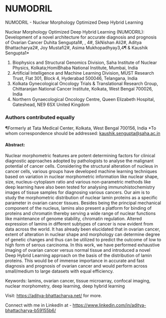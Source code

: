 # NUMODRIL
NUMODRIL - Nuclear Morphology  Optimized Deep Hybrid Learning

Nuclear Morphology Optimized Deep Hybrid Learning (NUMODRIL): Development of a novel architecture for accurate diagnosis and prognosis of Ovarian Cancer 
Duhita Sengupta1#, , 4#, SkNishan Ali2#, Aditya Bhattacharya2#, Joy Mustafi2#, Asima Mukhopadhyay3,4¶ & Kaushik Sengupta1*
1.	Biophysics and Structural Genomics Division, Saha Institute of Nuclear Physics, Kolkata;HomiBhaba National Institute, Mumbai, India
2.	Artificial Intelligence and Machine Learning Division, MUST Research Trust, Flat 301, Block 4, Hyderabad 500046, Telangana, India
3.	Kolkata Gynecological Oncology Trials & Translational Research Group, Chittaranjan National Cancer Institute, Kolkata, West Bengal 700026, India
4.	Northern Gynaecological Oncology Centre, Queen Elizabeth Hospital, Gateshead, NE9 6SX United Kingdom

### Authors contributed equally
¶Formerly at Tata Medical Center, Kolkata, West Bengal 700156, India
*To whom correspondence should be addressed: kaushik.sengupta@saha.ac.in



#### Abstract:

Nuclear morphometric features are potent determining factors for clinical diagnostic approaches adopted by pathologists to analyse the malignant potential of cancer cells. Considering the structural alteration of nucleus in cancer cells, various groups have developed machine learning techniques based on variation in nuclear morphometric information like nuclear shape, size, nucleus-cytoplasm ratio and various non-parametric methods like deep learning have also been tested for analysing immunohistochemistry images of tissue samples for diagnosing various cancers. Our aim is to study the morphometric distribution of nuclear lamin proteins as a specific parameter in ovarian cancer tissues. Besides being the principal mechanical component of the nucleus, lamins also present a platform for binding of proteins and chromatin thereby serving a wide range of nuclear functions like maintenance of genome stability, chromatin regulation. Altered expression of lamins in different subtypes of cancer is now evident from data across the world. It has already been elucidated that in ovarian cancer, extent of alteration in nuclear shape and morphology can determine degree of genetic changes and thus can be utilized to predict the outcome of low to high form of serous carcinoma. In this work, we have performed exhaustive imaging of ovarian cancer versus normal tissue and introduced a novel Deep Hybrid Learning approach on the basis of the distribution of lamin proteins. This would be of immense importance in accurate and fast diagnosis and prognosis of ovarian cancer and would perform across small/medium to large datasets with equal efficiency.
 
Keywords: lamins, ovarian cancer, tissue microarray, confocal imaging, nuclear morphometry, deep learning, deep hybrid learning


Visit: https://aditya-bhattacharya.net/ for more.

Connect with me in LinkedIn at - https://www.linkedin.com/in/aditya-bhattacharya-b59155b6/
